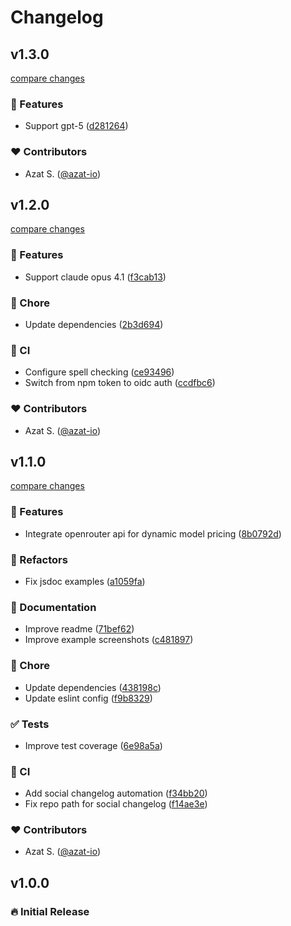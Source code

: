 # Changelog

## v1.3.0

[compare changes](https://github.com/azat-io/token-limit/compare/v1.2.0...v1.3.0)

### 🚀 Features

- Support gpt-5 ([d281264](https://github.com/azat-io/token-limit/commit/d281264))

### ❤️ Contributors

- Azat S. ([@azat-io](https://github.com/azat-io))

## v1.2.0

[compare changes](https://github.com/azat-io/token-limit/compare/v1.1.0...v1.2.0)

### 🚀 Features

- Support claude opus 4.1 ([f3cab13](https://github.com/azat-io/token-limit/commit/f3cab13))

### 🏡 Chore

- Update dependencies ([2b3d694](https://github.com/azat-io/token-limit/commit/2b3d694))

### 🤖 CI

- Configure spell checking ([ce93496](https://github.com/azat-io/token-limit/commit/ce93496))
- Switch from npm token to oidc auth ([ccdfbc6](https://github.com/azat-io/token-limit/commit/ccdfbc6))

### ❤️ Contributors

- Azat S. ([@azat-io](https://github.com/azat-io))

## v1.1.0

[compare changes](https://github.com/azat-io/token-limit/compare/v1.0.0...v1.1.0)

### 🚀 Features

- Integrate openrouter api for dynamic model pricing ([8b0792d](https://github.com/azat-io/token-limit/commit/8b0792d))

### 💅 Refactors

- Fix jsdoc examples ([a1059fa](https://github.com/azat-io/token-limit/commit/a1059fa))

### 📖 Documentation

- Improve readme ([71bef62](https://github.com/azat-io/token-limit/commit/71bef62))
- Improve example screenshots ([c481897](https://github.com/azat-io/token-limit/commit/c481897))

### 🏡 Chore

- Update dependencies ([438198c](https://github.com/azat-io/token-limit/commit/438198c))
- Update eslint config ([f9b8329](https://github.com/azat-io/token-limit/commit/f9b8329))

### ✅ Tests

- Improve test coverage ([6e98a5a](https://github.com/azat-io/token-limit/commit/6e98a5a))

### 🤖 CI

- Add social changelog automation ([f34bb20](https://github.com/azat-io/token-limit/commit/f34bb20))
- Fix repo path for social changelog ([f14ae3e](https://github.com/azat-io/token-limit/commit/f14ae3e))

### ❤️ Contributors

- Azat S. ([@azat-io](https://github.com/azat-io))

## v1.0.0

### 🔥️️ Initial Release

